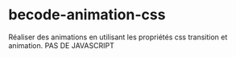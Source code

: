 # becode-animation-css
Réaliser des animations en utilisant les propriétés css transition et animation. PAS DE JAVASCRIPT
